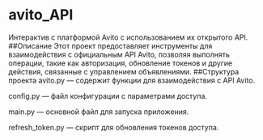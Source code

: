 # avito_API
Интерактив с платформой Avito с использованием их открытого API.
##Описание
Этот проект предоставляет инструменты для взаимодействия с официальным API Avito, позволяя выполнять операции, такие как авторизация, обновление токенов и другие действия, связанные с управлением объявлениями.
##Структура проекта
avito.py — содержит функции для взаимодействия с API Avito.

config.py — файл конфигурации с параметрами доступа.

main.py — основной файл для запуска приложения.

refresh_token.py — скрипт для обновления токенов доступа.
